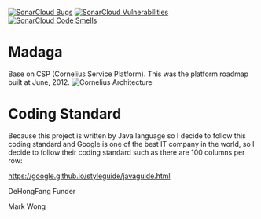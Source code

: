 [![SonarCloud Bugs](https://sonarcloud.io/api/project_badges/measure?project=yefangwong_madaga&metric=bugs)](https://sonarcloud.io/project/issues?resolved=false&types=BUG&id=yefangwong_madaga)
[![SonarCloud Vulnerabilities](https://sonarcloud.io/api/project_badges/measure?project=yefangwong_madaga&metric=vulnerabilities)](https://sonarcloud.io/project/issues?resolved=false&types=VULNERABILITY&id=yefangwong_madaga)
[![SonarCloud Code Smells](https://sonarcloud.io/api/project_badges/measure?project=yefangwong_madaga&metric=code_smells)](https://sonarcloud.io/project/issues?resolved=false&types=VULNERABILITY&id=yefangwong_madaga)

# Madaga
Base on CSP (Cornelius Service Platform).
This was the platform roadmap built at June, 2012.
![Cornelius Architecture](https://user-images.githubusercontent.com/9351189/187391339-75a2c098-6ca7-4c43-ae61-bd5c4cd1fa5c.png)

# Coding Standard
Because this project is written by Java language so I decide to follow this coding standard and Google is one of the best IT company in the world, so I decide to follow their coding standard such as there are 100 columns per row:

https://google.github.io/styleguide/javaguide.html

DeHongFang Funder

Mark Wong
